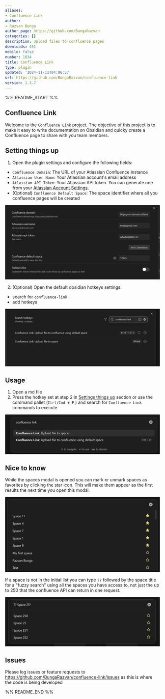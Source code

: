 ```yaml
---
aliases:
- Confluence Link
author:
- Razvan Bunga
author_page: https://github.com/BungaRazvan
categories: []
description: Upload files to confluence pages
downloads: 461
mobile: false
number: 1834
title: Confluence Link
type: plugin
updated: '2024-11-11T04:06:57'
url: https://github.com/BungaRazvan/confluence-link
version: 1.3.7
---
```


%% README_START %%

## Confluence Link

Welcome to the `Confluence Link` project. The objective of this project is to make it easy to write documentation on Obsidian and quicky create a Confluence page to share with you team members.

## Setting things up

1. Open the plugin settings and configure the following fields:

-   `Confluence Domain`: The URL of your Atlassian Confluence instance
-   `Atlassian User Name`: Your Atlassian account's email address
-   `Atlassian API Token`: Your Atlassian API token. You can generate one from your [Atlassian Account Settings](https://id.atlassian.com/manage-profile/security/api-tokens).
-   (Optional) `Confluence Default Space`: The space identifier where all you confluence pages will be created

![Settings](https://raw.githubusercontent.com/BungaRazvan/confluence-link/HEAD/images/settings_tab.png)

2. (Optional) Open the default obsidian hotkeys settings:

-   search for `confluence-link`
-   add hotkeys

![Hotkeys](https://raw.githubusercontent.com/BungaRazvan/confluence-link/HEAD/images/hotkeys.png)

## Usage

1. Open a md file
2. Press the hotkey set at step 2 in [Settings things up](#Setting-things-up) section or use the command pallet (`Ctrl/Cmd + P` ) and search for `Confluence Link` commands to execute

![Commands](https://raw.githubusercontent.com/BungaRazvan/confluence-link/HEAD/images/commands.png)

## Nice to know

While the spaces modal is opened you can mark or unmark spaces as favorites by clicking the star icon. This will make them appear as the first results the next time you open this modal.

![Favorite_Spaces](https://raw.githubusercontent.com/BungaRazvan/confluence-link/HEAD/images/fav_spaces.png)

If a space is not in the initial list you can type `??` followed by the space title for a "fuzzy search" using all the spaces you have access to, not just the up to 250 that the confluence API can return in one request.

![Search](https://raw.githubusercontent.com/BungaRazvan/confluence-link/HEAD/images/search_spaces.png)

## Issues

Please log issues or feature requests to https://github.com/BungaRazvan/confluence-link/issues as this is where the code is being developed


%% README_END %%
